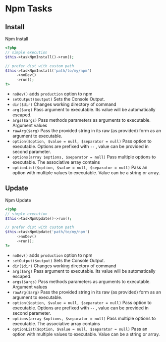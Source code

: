 # Npm Tasks

## Install


Npm Install

``` php
<?php
// simple execution
$this->taskNpmInstall()->run();

// prefer dist with custom path
$this->taskNpmInstall('path/to/my/npm')
     ->noDev()
     ->run();
?>
```

* `noDev()`  adds `production` option to npm
* `setOutput($output)`  Sets the Console Output.
* `dir($dir)`  Changes working directory of command
* `arg($arg)`  Pass argument to executable. Its value will be automatically escaped.
* `args($args)`  Pass methods parameters as arguments to executable. Argument values
* `rawArg($arg)`  Pass the provided string in its raw (as provided) form as an argument to executable.
* `option($option, $value = null, $separator = null)`  Pass option to executable. Options are prefixed with `--` , value can be provided in second parameter.
* `options(array $options, $separator = null)`  Pass multiple options to executable. The associative array contains
* `optionList($option, $value = null, $separator = null)`  Pass an option with multiple values to executable. Value can be a string or array.


## Update


Npm Update

```php
<?php
// simple execution
$this->taskNpmUpdate()->run();

// prefer dist with custom path
$this->taskNpmUpdate('path/to/my/npm')
     ->noDev()
     ->run();
?>
```

* `noDev()`  adds `production` option to npm
* `setOutput($output)`  Sets the Console Output.
* `dir($dir)`  Changes working directory of command
* `arg($arg)`  Pass argument to executable. Its value will be automatically escaped.
* `args($args)`  Pass methods parameters as arguments to executable. Argument values
* `rawArg($arg)`  Pass the provided string in its raw (as provided) form as an argument to executable.
* `option($option, $value = null, $separator = null)`  Pass option to executable. Options are prefixed with `--` , value can be provided in second parameter.
* `options(array $options, $separator = null)`  Pass multiple options to executable. The associative array contains
* `optionList($option, $value = null, $separator = null)`  Pass an option with multiple values to executable. Value can be a string or array.

